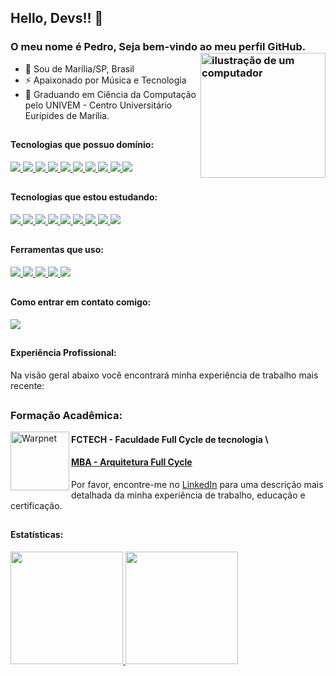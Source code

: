 <link rel="stylesheet" href="https://cdn.jsdelivr.net/gh/devicons/devicon@v2.15.1/devicon.min.css">

## Hello, Devs!! 👋
### O meu nome é Pedro, Seja bem-vindo ao meu perfil GitHub. <img src="https://raw.githubusercontent.com/MicaelliMedeiros/micaellimedeiros/master/image/computer-illustration.png" alt="ilustração de um computador" min-width="200px" max-width="200px" width="200px" align="right">

- 🔰  Sou de Marília/SP, Brasil
- ⚡ Apaixonado por Música e Tecnologia
- 🧠 Graduando em Ciência da Computação pelo UNIVEM - Centro Universitário Eurípides de Marília.


##

#### Tecnologias que possuo domínio:
<div>
  <a href="https://www.mysql.com/" >
    <img src="https://skillicons.dev/icons?i=mysql"/>
  </a>
  <a href="https://dev.java/" >
    <img src="https://skillicons.dev/icons?i=python"/>
  </a>
  
  <a href="https://dev.java/" >
    <img src="https://skillicons.dev/icons?i=java"/>
  </a>
  
  <a href="https://go.dev/" >
    <img src="https://skillicons.dev/icons?i=go"/>
  </a>
  
  <a href="https://flask.palletsprojects.com/en/3.0.x/" >
    <img src="https://skillicons.dev/icons?i=flask"/>
  </a>
  
  <a href="https://www.djangoproject.com/" >
    <img src="https://skillicons.dev/icons?i=django"/>
  </a>

  
  <a href="https://azure.microsoft.com/pt-br/products/devops/" >
    <img src="https://skillicons.dev/icons?i=azure"/>
  </a>
  
  <a href="https://www.linux.org/" >
    <img src="https://skillicons.dev/icons?i=linux"/>
  </a>
  
  <a href="https://www.docker.com/" >
    <img src="https://skillicons.dev/icons?i=docker"/>
  </a>
  
  <a href="https://git-scm.com/" >
    <img src="https://skillicons.dev/icons?i=git"/>
  </a>

  

##

#### Tecnologias que estou estudando:
<div>
  <a href="https://www.postgresql.org/" >
    <img src="https://skillicons.dev/icons?i=postgres"/>
  </a>
 
  <a href="https://www.gnu.org/software/gnu-c-manual/gnu-c-manual.html" >
    <img src="https://skillicons.dev/icons?i=c"/>
  </a>
  
  <a href="https://www.php.net/" >
    <img src="https://skillicons.dev/icons?i=php"/>
  </a>
  
  <a href="https://www.php.net/" >
    <img src="https://skillicons.dev/icons?i=laravel"/>
  </a>

  <a href="https://www.php.net/" >
    <img src="https://skillicons.dev/icons?i=dart"/>
  </a>

  <a href="https://www.php.net/" >
    <img src="https://skillicons.dev/icons?i=flutter"/>
  </a>
  
  <a href="https://aws.amazon.com/pt/free/?gclid=CjwKCAiAu9yqBhBmEiwAHTx5p9UfN-GDFcotgZuLXhbM2Nphgjzf4DD_cf44mloSF-q7ryiGCOui0hoCk68QAvD_BwE&trk=2ee11bb2-bc40-4546-9852-2c4ad8e8f646&sc_channel=ps&ef_id=CjwKCAiAu9yqBhBmEiwAHTx5p9UfN-GDFcotgZuLXhbM2Nphgjzf4DD_cf44mloSF-q7ryiGCOui0hoCk68QAvD_BwE:G:s&s_kwcid=AL!4422!3!561843094929!e!!g!!aws!15278604629!130587771740&all-free-tier.sort-by=item.additionalFields.SortRank&all-free-tier.sort-order=asc&awsf.Free%20Tier%20Types=*all&awsf.Free%20Tier%20Categories=*all" >
    <img src="https://skillicons.dev/icons?i=aws"/>
  </a>
 
  <a href="https://www.ansible.com/" >
    <img src="https://skillicons.dev/icons?i=ansible"/>
  </a>

  <a href="https://kafka.apache.org/" >
    <img src="https://skillicons.dev/icons?i=kafka"/>
  </a>
  
  
##

#### Ferramentas que uso:
<div>
  <a href="https://www.vim.org/" >
    <img src="https://skillicons.dev/icons?i=vim"/>
  </a>
  
  <a href="https://code.visualstudio.com/" >
    <img src="https://skillicons.dev/icons?i=vscode"/>
  </a>
  
  <a href="https://developer.android.com/studio" >
    <img src="https://skillicons.dev/icons?i=androidstudio"/>
  </a>
  
  <a href="https://www.postman.com/" >
    <img src="https://skillicons.dev/icons?i=postman"/>
  </a>
  
  <a href="https://www.gnu.org/savannah-checkouts/gnu/bash/manual/bash.html" >
    <img src="https://skillicons.dev/icons?i=bash"/>
  </a>

  
  

##

#### Como entrar em contato comigo:
<div>
<a href="https://www.linkedin.com/in/pedro-sandrini/" target="_blank"><img src="https://img.shields.io/badge/-LinkedIn-%230077B5?style=for-the-badge&logo=linkedin&logoColor=white" target="_blank"></a>       
<!-- <a href ="mailto:sandrini.pedro@outlook.com"><img src="https://img.shields.io/badge/mail-FFFFFF?style=for-the-badge&logo=outlook" target="_blank"></a> -->
</div>

##

#### Experiência Profissional:

Na visão geral abaixo você encontrará minha experiência de trabalho mais recente:



##

### Formação Acadêmica:

[<img align="left" height="94px" width="94px" alt="Warpnet" src="https://fullcycle.com.br/wp-content/themes/fullcycle/assets/images/logo-fc.svg"/>](https://curso.fullcycle.com.br/curso-fullcycle/)
#### **FCTECH - Faculdade Full Cycle de tecnologia** \
#### [**MBA - Arquitetura Full Cycle**](https://mba.fullcycle.com.br/mba)


Por favor, encontre-me no [LinkedIn](https://www.linkedin.com/in/sandrini-pedro/) para uma descrição mais detalhada da minha experiência de trabalho, educação e certificação.

##

#### Estatísticas:
<div>
<a href="https://github.com/pedrosandrini">
<img loading="lazy" height="180em" src="https://github-readme-stats.vercel.app/api/top-langs/?username=pedrosandrini&layout=compact&langs_count=7&theme=radical"/>
<img loading="lazy" height="180em" src="https://github-readme-stats.vercel.app/api/?username=pedrosandrini&show_icons=true&include_all_commits=true&theme=radical"/>
</a>
</div>
